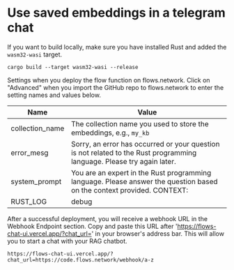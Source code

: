 # Use saved embeddings in a telegram chat

If you want to build locally, make sure you have installed Rust and added the `wasm32-wasi` target.

```
cargo build --target wasm32-wasi --release
```

Settings when you deploy the flow function on flows.network.
Click on "Advanced" when you import the GitHub repo to flows.network to enter the setting names and values below.

| Name             | Value                                                                                       |
| ---------------- | ------------------------------------------------------------------------------------------- |
| collection_name | The collection name you used to store the embeddings, e.g., `my_kb` |
| error_mesg | Sorry, an error has occurred or your question is not related to the Rust programming language. Please try again later. |
| system_prompt | You are an expert in the Rust programming language. Please answer the question based on the context provided. CONTEXT:  |
| RUST_LOG | debug  |

After a successful deployment, you will receive a webhook URL in the Webhook Endpoint section. Copy and paste this URL after 'https://flows-chat-ui.vercel.app/?chat_url=' in your browser's address bar. This will allow you to start a chat with your RAG chatbot.

```
https://flows-chat-ui.vercel.app/?chat_url=https://code.flows.network/webhook/a-z
```





